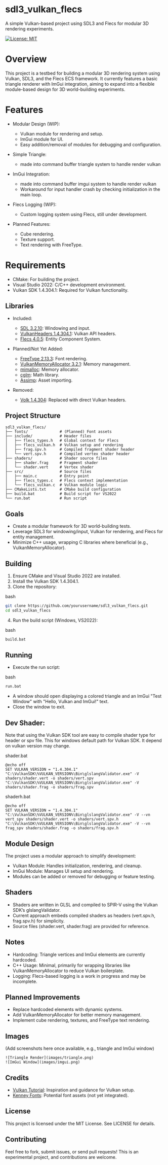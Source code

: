 
# sdl3_vulkan_flecs

A simple Vulkan-based project using SDL3 and Flecs for modular 3D rendering experiments.

[![License: MIT](https://img.shields.io/badge/License-MIT-yellow.svg)](https://opensource.org/licenses/MIT)

# Overview

This project is a testbed for building a modular 3D rendering system using Vulkan, SDL3, and the Flecs ECS framework. It currently features a basic triangle renderer with ImGui integration, aiming to expand into a flexible module-based design for 3D world-building experiments.

# Features

- Modular Design (WIP):
    - Vulkan module for rendering and setup.
    - ImGui module for UI.
    - Easy addition/removal of modules for debugging and configuration.
        
- Simple Triangle:
    - made into command buffer triangle system to handle render vulkan
        
- ImGui Integration:
    - made into command buffer imgui system to handle render vulkan
    - Workaround for input handler crash by checking initialization in the main loop.
        
- Flecs Logging (WIP):
    - Custom logging system using Flecs, still under development.
        
- Planned Features:
    - Cube rendering.
    - Texture support.
    - Text rendering with FreeType.
        
# Requirements
- CMake: For building the project.
- Visual Studio 2022: C/C++ development environment.
- Vulkan SDK 1.4.304.1: Required for Vulkan functionality.

## Libraries

- Included:
    - [SDL 3.2.10](https://github.com/libsdl-org/SDL): Windowing and input.
    - [VulkanHeaders 1.4.304.1](https://github.com/KhronosGroup/Vulkan-Headers): Vulkan API headers.
    - [Flecs 4.0.5](https://github.com/SanderMertens/flecs): Entity Component System.
        
- Planned/Not Yet Added:
    - [FreeType 2.13.3](https://github.com/freetype/freetype): Font rendering.
    - [VulkanMemoryAllocator 3.2.1](https://github.com/GPUOpen-LibrariesAndSDKs/VulkanMemoryAllocator): Memory management.
    - [mimalloc](https://github.com/microsoft/mimalloc): Memory allocator.
    - [cglm](https://github.com/recp/cglm): Math library.
    - [Assimp](https://github.com/assimp/assimp): Asset importing.
    
- Removed:
    - [Volk 1.4.304](https://github.com/zeux/volk): Replaced with direct Vulkan headers.
    

## Project Structure

```text
sdl3_vulkan_flecs/
├── fonts/              # (Planned) Font assets
├── include/            # Header files
│   ├── flecs_types.h   # Global context for Flecs
│   ├── flecs_vulkan.h  # Vulkan setup and rendering
│   ├── frag.spv.h      # Compiled fragment shader header
│   └── vert.spv.h      # Compiled vertex shader header
├── shaders/            # Shader source files
│   ├── shader.frag     # Fragment shader
│   └── shader.vert     # Vertex shader
├── src/                # Source files
│   ├── main.c          # Entry point
│   ├── flecs_types.c   # Flecs context implementation
│   └── flecs_vulkan.c  # Vulkan module logic
├── CMakeLists.txt      # CMake build configuration
├── build.bat           # Build script for VS2022
└── run.bat             # Run script
```

## Goals
- Create a modular framework for 3D world-building tests.
- Leverage SDL3 for windowing/input, Vulkan for rendering, and Flecs for entity management.
- Minimize C++ usage, wrapping C libraries where beneficial (e.g., VulkanMemoryAllocator).

## Building

1. Ensure CMake and Visual Studio 2022 are installed.
2. Install the Vulkan SDK 1.4.304.1.
3. Clone the repository:
    
 bash
```bash
git clone https://github.com/yourusername/sdl3_vulkan_flecs.git
cd sdl3_vulkan_flecs
```
    
4. Run the build script (Windows, VS2022):
    
bash
```bash
build.bat
```

## Running

- Execute the run script:
    
bash
```bash
run.bat
```
- A window should open displaying a colored triangle and an ImGui "Test Window" with "Hello, Vulkan and ImGui!" text.
- Close the window to exit.

## Dev Shader:
  Note that using the Vulkan SDK tool are easy to compile shader type for header or spv file. This for windows default path for Vulkan SDK. It depend on vulkan version may change.

shader.bat
```
@echo off 
SET VULKAN_VERSION = "1.4.304.1"
"C:\VulkanSDK\%VULKAN_VERSION%\Bin\glslangValidator.exe" -V shaders/shader.vert -o shaders/vert.spv
"C:\VulkanSDK\%VULKAN_VERSION%\Bin\glslangValidator.exe" -V shaders/shader.frag -o shaders/frag.spv
```

shaderh.bat
```
@echo off 
SET VULKAN_VERSION = "1.4.304.1"
"C:\VulkanSDK\%VULKAN_VERSION%\Bin\glslangValidator.exe" -V --vn vert_spv shaders/shader.vert -o shaders/vert.spv.h
"C:\VulkanSDK\%VULKAN_VERSION%\Bin\glslangValidator.exe" -V --vn frag_spv shaders/shader.frag -o shaders/frag.spv.h
```


## Module Design

The project uses a modular approach to simplify development:
- Vulkan Module: Handles initialization, rendering, and cleanup.
- ImGui Module: Manages UI setup and rendering.
- Modules can be added or removed for debugging or feature testing.

## Shaders
- Shaders are written in GLSL and compiled to SPIR-V using the Vulkan SDK’s glslangValidator.
- Current approach embeds compiled shaders as headers (vert.spv.h, frag.spv.h) for simplicity.
- Source files (shader.vert, shader.frag) are provided for reference.

## Notes
- Hardcoding: Triangle vertices and ImGui elements are currently hardcoded.
- C++ Usage: Minimal, primarily for wrapping libraries like VulkanMemoryAllocator to reduce Vulkan boilerplate.
- Logging: Flecs-based logging is a work in progress and may be incomplete.

## Planned Improvements
- Replace hardcoded elements with dynamic systems.
- Add VulkanMemoryAllocator for better memory management.
- Implement cube rendering, textures, and FreeType text rendering.

## Images

(Add screenshots here once available, e.g., triangle and ImGui window)

```text
![Triangle Render](images/triangle.png)
![ImGui Window](images/imgui.png)
```

## Credits
- [Vulkan Tutorial](https://vulkan-tutorial.com): Inspiration and guidance for Vulkan setup.
- [Kenney Fonts](https://kenney.nl/assets/kenney-fonts): Potential font assets (not yet integrated).

## License

This project is licensed under the MIT License. See LICENSE for details.

## Contributing

Feel free to fork, submit issues, or send pull requests! This is an experimental project, and contributions are welcome.